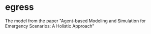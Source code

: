 # egress
The model from the paper "Agent-based Modeling and Simulation for Emergency Scenarios: A Holistic Approach"
